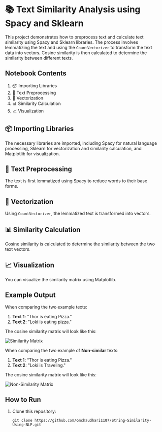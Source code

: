 # 📚 Text Similarity Analysis using Spacy and Sklearn

This project demonstrates how to preprocess text and calculate text similarity using Spacy and Sklearn libraries. The process involves lemmatizing the text and using the `CountVectorizer` to transform the text data into vectors. Cosine similarity is then calculated to determine the similarity between different texts.

## Notebook Contents

1. 📦 Importing Libraries
2. 📝 Text Preprocessing
3. 🔢 Vectorization
4. 📊 Similarity Calculation
5. 📈 Visualization

## 📦 Importing Libraries

The necessary libraries are imported, including Spacy for natural language processing, Sklearn for vectorization and similarity calculation, and Matplotlib for visualization.

## 📝 Text Preprocessing

The text is first lemmatized using Spacy to reduce words to their base forms.

## 🔢 Vectorization

Using `CountVectorizer`, the lemmatized text is transformed into vectors.

## 📊 Similarity Calculation

Cosine similarity is calculated to determine the similarity between the two text vectors.

## 📈 Visualization

You can visualize the similarity matrix using Matplotlib.

## Example Output

When comparing the two example texts:

1. **Text 1**: "Thor is eating Pizza."
2. **Text 2**: "Loki is eating pizza."

The cosine similarity matrix will look like this:

![Similarity Matrix](https://github.com/omchaudhari1107/String-Similarity-Using-NLP/assets/90174038/2beef417-5e90-4979-a93e-49e0a4f84e25)

When comparing the two example of **Non-similar** texts:

1. **Text 1**: "Thor is eating Pizza."
2. **Text 2**: "Loki is Traveling."

The cosine similarity matrix will look like this:

![Non-Similarity Matrix](https://github.com/omchaudhari1107/String-Similarity-Using-NLP/assets/90174038/80618a50-8bcd-45b0-b380-408f11afb49b)


## How to Run

1. Clone this repository:

   ```
   git clone https://github.com/omchaudhari1107/String-Similarity-Using-NLP.git
   ```
